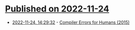 # [Published on 2022-11-24](index.md)

* [2022-11-24, 14:29:32](https://news.ycombinator.com/item?id=33731626) - [Compiler Errors for Humans (2015)](https://elm-lang.org/news/compiler-errors-for-humans)
